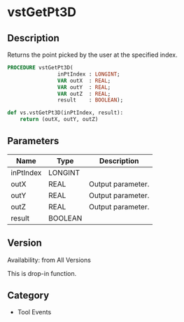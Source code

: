 # vstGetPt3D

## Description
Returns the point picked by the user at the specified index.

```pascal
PROCEDURE vstGetPt3D(
				inPtIndex : LONGINT;
				VAR outX  : REAL;
				VAR outY  : REAL;
				VAR outZ  : REAL;
				result    : BOOLEAN);
```

```python
def vs.vstGetPt3D(inPtIndex, result):
    return (outX, outY, outZ)
```

## Parameters
|Name|Type|Description|
|---|---|---|
|inPtIndex|LONGINT|   |
|outX|REAL|Output parameter.|
|outY|REAL|Output parameter.|
|outZ|REAL|Output parameter.|
|result|BOOLEAN|   |

## Version
Availability: from All Versions

This is drop-in function.

## Category
* Tool Events

